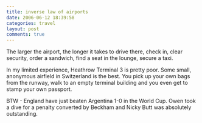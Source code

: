 ```yaml
---
title: inverse law of airports
date: 2006-06-12 18:39:58
categories: travel
layout: post
comments: true
---
```

The larger the airport, the longer it takes to drive there, check in,
clear security, order a sandwich, find a seat in the lounge, secure a
taxi.

In my limited experience, Heathrow Terminal 3 is pretty poor. Some
small, anonymous airfield in Switzerland is the best. You pick up your
own bags from the runway, walk to an empty terminal building and you
even get to stamp your own passport.

BTW - England have just beaten Argentina 1-0 in the World Cup. Owen took
a dive for a penalty converted by Beckham and Nicky Butt was absolutely
outstanding.
